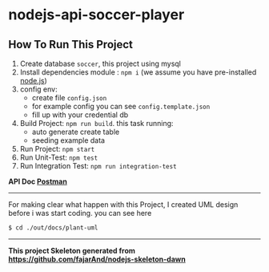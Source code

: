 # nodejs-api-soccer-player
How To Run This Project
---
1. Create database `soccer`, this project using mysql
2. Install dependencies module : `npm i` (we assume you have pre-installed [node.js](https://nodejs.org/))
3. config env:
   - create file `config.json`
   - for example config you can see `config.template.json`
   - fill up with your credential db
4. Build Project: `npm run build`. this task running:
   - auto generate create table
   - seeding example data
5. Run Project: `npm start`
6. Run Unit-Test: `npm test`
7. Run Integration Test: `npm run integration-test`

**API Doc [Postman](https://documenter.getpostman.com/view/239770/TVKHUFN4)**

---
For making clear what happen with this Project, I created UML design before i was start coding. you can see here 
``` bash
$ cd ./out/docs/plant-uml
```
---

**This project Skeleton generated from https://github.com/fajarAnd/nodejs-skeleton-dawn**

